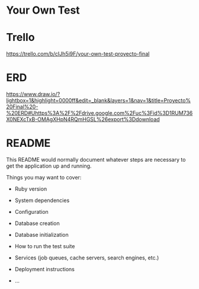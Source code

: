 # Your Own Test

# Trello
https://trello.com/b/cIJh5i9F/your-own-test-proyecto-final

# ERD
https://www.draw.io/?lightbox=1&highlight=0000ff&edit=_blank&layers=1&nav=1&title=Proyecto%20Final%20-%20ERD#Uhttps%3A%2F%2Fdrive.google.com%2Fuc%3Fid%3D1RUM736X0NEXcTxB-OMAgXHpN4RQmHGSL%26export%3Ddownload

# README

This README would normally document whatever steps are necessary to get the
application up and running.

Things you may want to cover:

* Ruby version

* System dependencies

* Configuration

* Database creation

* Database initialization

* How to run the test suite

* Services (job queues, cache servers, search engines, etc.)

* Deployment instructions

* ...
